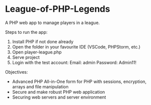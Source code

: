 # League-of-PHP-Legends

A PHP web app to manage players in a league.

Steps to run the app:
1) Install PHP if not done already
2) Open the folder in your favourite IDE (VSCode, PHPStorm, etc.)
3) Open player-league.php
4) Serve project
5) Login with the test account:
   Email: admin
   Password: Admin11!

Objectives:
- Advanced PHP All-in-One form for PHP with sessions, encryption, arrays and file manipulation
- Secure and make robust PHP web application
- Securing web servers and server environment
